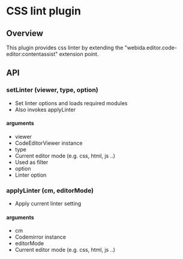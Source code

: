 # CSS lint plugin 

## Overview
This plugin provides css linter by extending the "webida.editor.code-editor:contentassist" extension point.

## API

### setLinter (viewer, type, option)
- Set linter options and loads required modules
- Also invokes applyLinter

#### arguments
- viewer
 - CodeEditorViewer instance
- type
 - Current editor mode (e.g. css, html, js ..)
 - Used as filter
- option
 - Linter option
 
### applyLinter (cm, editorMode)
-  Apply current linter setting

#### arguments
- cm
 - Codemirror instance
- editorMode
 - Current editor mode (e.g. css, html, js ..)
 